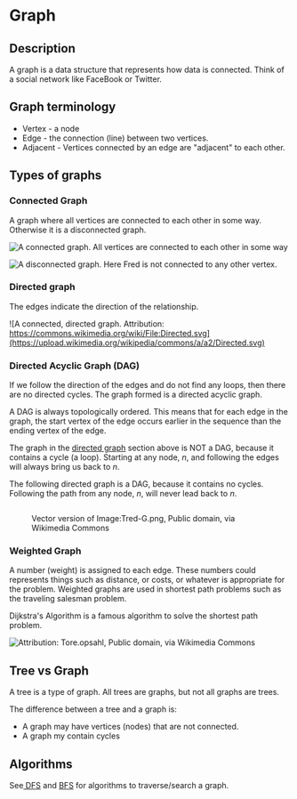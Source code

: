 # Graph

## Description

A graph is a data structure that represents how data is connected. Think of a social network like FaceBook or Twitter.

## Graph terminology

* Vertex - a node
* Edge - the connection (line) between two vertices.
* Adjacent - Vertices connected by an edge are "adjacent" to each other.

## Types of graphs

### Connected Graph

A graph where all vertices are connected to each other in some way. Otherwise it is a disconnected graph.

![A connected graph. All vertices are connected to each other in some way](../.gitbook/assets/connected\_graph.svg)



![A disconnected graph. Here Fred is not connected to any other vertex.](../.gitbook/assets/disconnected\_graph.svg)

### Directed graph&#x20;

The edges indicate the direction of the relationship.&#x20;



![A connected, directed graph. Attribution: https://commons.wikimedia.org/wiki/File:Directed.svg](https://upload.wikimedia.org/wikipedia/commons/a/a2/Directed.svg)

### Directed Acyclic Graph (DAG)

If we follow the direction of the edges and do not find any loops, then there are no directed cycles. The graph formed is a directed acyclic graph.

A DAG is always topologically ordered. This means that for each edge in the graph, the start vertex of the edge occurs earlier in the sequence than the ending vertex of the edge.

The  graph in the [directed graph](graph.md#directed-graph) section above is NOT a DAG, because it contains a cycle (a loop). Starting at any node, _n_, and following the edges will always bring us back to _n_.

The following directed graph is a DAG, because it contains no cycles. Following the path from any node, _n_, will never lead back to _n_.&#x20;



<figure><img src="https://upload.wikimedia.org/wikipedia/commons/f/fe/Tred-G.svg" alt=""><figcaption><p>Vector version of Image:Tred-G.png, Public domain, via Wikimedia Commons</p></figcaption></figure>

### Weighted Graph

A number (weight) is assigned to each edge. These numbers could represents things such as distance, or costs, or whatever is appropriate for the problem. Weighted graphs are used in shortest path problems such as the traveling salesman problem.

Dijkstra's Algorithm is a famous algorithm to solve the shortest path problem.

![Attribution: Tore.opsahl, Public domain, via Wikimedia Commons](https://upload.wikimedia.org/wikipedia/commons/9/9a/Weighted\_network.png)

## Tree vs Graph

A tree is a type of graph. All trees are graphs, but not all graphs are trees.

The difference between a tree and a graph is:

* A graph may have vertices (nodes) that are not connected.&#x20;
* A graph my contain cycles

## Algorithms

See[ DFS](../algorithms/depth-first-search-dfs.md) and [BFS](../algorithms/breadth-first-search-bfs.md) for algorithms to traverse/search a graph.

